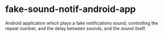 # fake-sound-notif-android-app
Android application which plays a fake notifications sound, controlling the repeat number, and the delay between sounds, and the sound itself.
